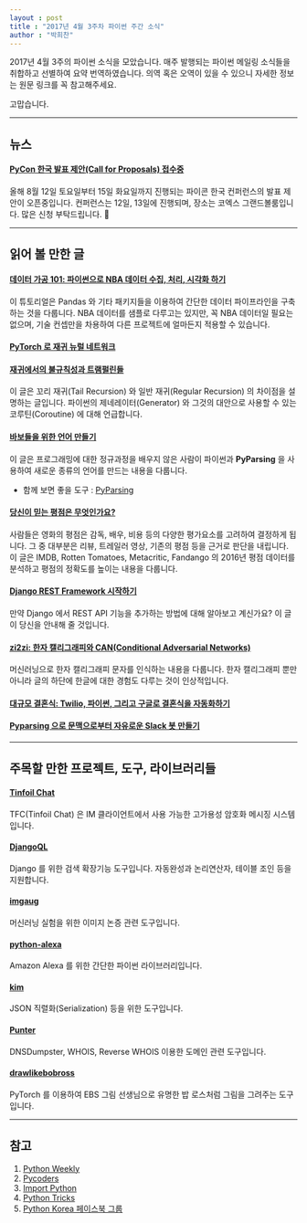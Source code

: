 ```yaml
---
layout : post
title : "2017년 4월 3주차 파이썬 주간 소식"
author : "박희찬"
---
```


2017년 4월 3주의 파이썬 소식을 모았습니다. 매주 발행되는 파이썬 메일링 소식들을 취합하고 선별하여 요약 번역하였습니다. 의역 혹은 오역이 있을 수 있으니 자세한 정보는 원문 링크를 꼭 참고해주세요.

고맙습니다.

----

## 뉴스

#### [PyCon 한국 발표 제안(Call for Proposals) 접수중](https://docs.google.com/document/u/1/d/1VWrvjeiVxJxpWGn_3ELujXDTxGk6IwjK4e3cSA9tl68/pub)
올해 8월 12일 토요일부터 15일 화요일까지 진행되는 파이콘 한국 컨퍼런스의 발표 제안이 오픈중입니다. 컨퍼런스는 12일, 13일에 진행되며, 장소는 코엑스 그랜드볼룸입니다. 많은 신청 부탁드립니다. 🙏

----

## 읽어 볼 만한 글

#### [데이터 가공 101: 파이썬으로 NBA 데이터 수집, 처리, 시각화 하기](http://blog.yhat.com/posts/visualize-nba-pipelines.html)
이 튜토리얼은 Pandas 와 기타 패키지들을 이용하여 간단한 데이터 파이프라인을 구축하는 것을 다룹니다. NBA 데이터를 샘플로 다루고는 있지만, 꼭 NBA 데이터일 필요는 없으며, 기술 컨셉만을 차용하여 다른 프로젝트에 얼마든지 적용할 수 있습니다.

#### [PyTorch 로 재귀 뉴럴 네트워크](https://devblogs.nvidia.com/parallelforall/recursive-neural-networks-pytorch/)

#### [재귀에서의 불규칙성과 트램펄린들](http://eli.thegreenplace.net/2017/on-recursion-continuations-and-trampolines/)
이 글은 꼬리 재귀(Tail Recursion) 와 일반 재귀(Regular Recursion) 의 차이점을 설명하는 글입니다. 파이썬의 제네레이터(Generator) 와 그것의 대안으로 사용할 수 있는 코루틴(Coroutine) 에 대해 언급합니다.

#### [바보들을 위한 언어 만들기](https://ralsina.me/weblog/posts/creating-languages-for-dummies.html)
이 글은 프로그래밍에 대한 정규과정을 배우지 않은 사람이 파이썬과 **PyParsing** 을 사용하여 새로운 종류의 언어를 만드는 내용을 다룹니다.

- 함께 보면 좋을 도구 : [PyParsing](http://pyparsing.wikispaces.com)

#### [당신이 믿는 평점은 무엇인가요?](https://medium.freecodecamp.com/whose-reviews-should-you-trust-imdb-rotten-tomatoes-metacritic-or-fandango-7d1010c6cf19)
사람들은 영화의 평점은 감독, 배우, 비용 등의 다양한 평가요소를 고려하여 결정하게 됩니다. 그 중 대부분은 리뷰, 트레일러 영상, 기존의 평점 등을 근거로 판단을 내립니다. 이 글은 IMDB, Rotten Tomatoes, Metacritic, Fandango 의 2016년 평점 데이터를 분석하고 평점의 정확도를 높이는 내용을 다룹니다.

#### [Django REST Framework 시작하기](http://www.projectforrest.com/path/70)
만약 Django 에서 REST API 기능을 추가하는 방법에 대해 알아보고 계신가요? 이 글이 당신을 안내해 줄 것입니다.

#### [zi2zi: 한자 캘리그래피와 CAN(Conditional Adversarial Networks)](https://kaonashi-tyc.github.io/2017/04/06/zi2zi.html)
머신러닝으로 한자 캘리그래피 문자를 인식하는 내용을 다룹니다. 한자 캘리그래피 뿐만 아니라 글의 하단에 한글에 대한 경험도 다루는 것이 인상적입니다.

#### [대규모 결혼식: Twilio, 파이썬, 그리고 구글로 결혼식을 자동화하기](https://www.twilio.com/blog/2017/04/wedding-at-scale-how-i-used-twilio-python-and-google-to-automate-my-wedding.html)

#### [Pyparsing 으로 문맥으로부터 자유로운 Slack 봇 만들기](https://hashedin.com/2017/03/29/build-slack-bot-cli-using-cfg-pyparsing/)

----

## 주목할 만한 프로젝트, 도구, 라이브러리들

#### [Tinfoil Chat](https://github.com/maqp/tfc)
TFC(Tinfoil Chat) 은 IM 클라이언트에서 사용 가능한 고가용성 암호화 메시징 시스템입니다.

#### [DjangoQL](https://github.com/ivelum/djangoql)
Django 를 위한 검색 확장기능 도구입니다. 자동완성과 논리연산자, 테이블 조인 등을 지원합니다.

#### [imgaug](https://github.com/aleju/imgaug)
머신러닝 실험을 위한 이미지 논증 관련 도구입니다.

#### [python-alexa](https://github.com/nmyster/python-alexa)
Amazon Alexa 를 위한 간단한 파이썬 라이브러리입니다.

#### [kim](https://github.com/mikeywaites/kim)
JSON 직렬화(Serialization) 등을 위한 도구입니다.

#### [Punter](https://github.com/nethunteros/punter)
DNSDumpster, WHOIS, Reverse WHOIS 이용한 도메인 관련 도구입니다.

#### [drawlikebobross](https://github.com/kendricktan/drawlikebobross)
PyTorch 를 이용하여 EBS 그림 선생님으로 유명한 밥 로스처럼 그림을 그려주는 도구입니다.

----

## 참고
1. [Python Weekly](http://www.pythonweekly.com)
2. [Pycoders](http://pycoders.com)
3. [Import Python](http://importpython.com/newsletter/)
4. [Python Tricks](https://www.getdrip.com/forms/74410913/submissions/new)
5. [Python Korea 페이스북 그룹](https://www.facebook.com/groups/pythonkorea)
